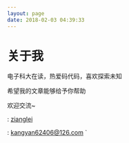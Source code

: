 ```yaml
---
layout: page
date: 2018-02-03 04:39:33
---
```

# 关于我

电子科大在读，热爱码代码，喜欢探索未知

希望我的文章能够给予你帮助

欢迎交流~

<i class="fa fa-github"></i>: [zianglei](https://github.com/zianglei)

<i class="fa fa-envelope"></i>: kangyan62406@126.com
`
